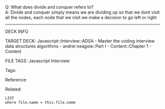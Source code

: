 Q: What does divide and conquer refers to?  
A: Divide and conquer simply means we are dividing up so that we dont visit all the nodes, each node that we visit we make a decision to go left or right
<!--ID: 1690032123675-->

---

DECK INFO

TARGET DECK: Javascript::Interview::ADSA - Master the coding interview data structures algorithms - andrei neagoie::Part I - Content::Chapter 1 - Content

FILE TAGS: Javascript Interview

Tags:

Reference:

Related:

```dataview
LIST
where file.name = this.file.name
```
